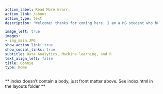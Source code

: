 ```yaml
---
action_label: Read More &rarr;
action_link: /about
action_type: text
description: "Welcome! thanks for coming here. I am a MS student who has interest in data science and AI field. Explore the top bar to find the articles which you want."

image_left: true
images:
- img_main.JPG
show_action_link: true
show_social_links: true
subtitle: Data Analytics, Machine learning, and R
text_align_left: false
title: Connie
type: home
---
```


** index doesn't contain a body, just front matter above.
See index.html in the layouts folder **
